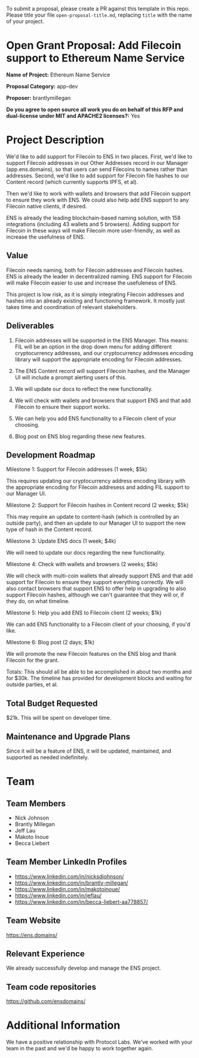 To submit a proposal, please create a PR against this template in this repo. Please title your file `open-proposal-title.md`, replacing `title` with the name of your project.

# Open Grant Proposal: Add Filecoin support to Ethereum Name Service

**Name of Project:** Ethereum Name Service

**Proposal Category:** app-dev

**Proposer:** brantlymillegan

**Do you agree to open source all work you do on behalf of this RFP and dual-license under MIT and APACHE2 licenses?:** Yes

# Project Description

We'd like to add support for Filecoin to ENS in two places. First, we'd like to support Filecoin addresses in our Other Addresses record in our Manager (app.ens.domains), so that users can send Filecoins to names rather than addresses. Second, we'd like to add support for Filecoin file hashes to our Content record (which currently supports IPFS, et al).

Then we'd like to work with wallets and browsers that add Filecoin support to ensure they work with ENS. We could also help add ENS support to any Filecoin native clients, if desired.

ENS is already the leading blockchain-based naming solution, with 158 integrations (including 43 wallets and 5 browsers). Adding support for Filecoin in these ways will make Filecoin more user-friendly, as well as increase the usefulness of ENS.

## Value

Filecoin needs naming, both for Filecoin addresses and Filecoin hashes. ENS is already the leader in decentralized naming. ENS support for Filecoin will make Filecoin easier to use and increase the usefuleness of ENS.

This project is low risk, as it is simply integrating Filecoin addresses and hashes into an already existing and functioning framework. It mostly just takes time and coordination of relevant stakeholders.

## Deliverables

1) Filecoin addresses will be supported in the ENS Manager. This means: FIL will be an option in the drop down menu for adding different cryptocurrency addresses, and our cryptocurrency addresses encoding library will support the appropriate encoding for Filecoin addresses.

2) The ENS Content record will support Filecoin hashes, and the Manager UI will include a prompt alerting users of this.

3) We will update our docs to reflect the new functionality.

4) We will check with wallets and browsers that support ENS and that add Filecoin to ensure their support works.

5) We can help you add ENS functionality to a Filecoin client of your choosing.

6) Blog post on ENS blog regarding these new features.

## Development Roadmap

Milestone 1: Support for Filecoin addresses (1 week; $5k)

This requires updating our cryptocurrency address encoding library with the appropriate encoding for Filecoin addresess and adding FIL support to our Manager UI.

Milestone 2: Support for Filecoin hashes in Content record (2 weeks; $5k)

This may require an update to content-hash (which is controlled by an outside party), and then an update to our Manager UI to support the new type of hash in the Content record.

Milestone 3: Update ENS docs (1 week; $4k)

We will need to update our docs regarding the new functionality.

Milestone 4: Check with wallets and browsers (2 weeks; $5k)

We will check with multi-coin wallets that already support ENS and that add support for Filecoin to ensure they support everything correctly. We will also contact browsers that support ENS to offer help in upgrading to also support Filecoin hashes, although we can't guarantee that they will or, if they do, on what timeline.

Milestone 5: Help you add ENS to Filecoin client (2 weeks; $1k)

We can add ENS functionality to a Filecoin client of your choosing, if you'd like.

Milestone 6: Blog post (2 days; $1k)

We will promote the new Filecoin features on the ENS blog and thank Filecoin for the grant.


Totals: This should all be able to be accomplished in about two months and for $30k. The timeline has provided for development blocks and waiting for outside parties, et al.

## Total Budget Requested

$21k. This will be spent on developer time.

## Maintenance and Upgrade Plans

Since it will be a feature of ENS, it will be updated, maintained, and supported as needed indefinitely.

# Team

## Team Members

- Nick Johnson
- Brantly Millegan
- Jeff Lau
- Makoto Inoue
- Becca Liebert

## Team Member LinkedIn Profiles

- https://www.linkedin.com/in/nicksdjohnson/
- https://www.linkedin.com/in/brantly-millegan/
- https://www.linkedin.com/in/makotoinoue/
- https://www.linkedin.com/in/jeflau/
- https://www.linkedin.com/in/becca-liebert-aa778857/

## Team Website

https://ens.domains/

## Relevant Experience

We already successfully develop and manage the ENS project.

## Team code repositories

https://github.com/ensdomains/

# Additional Information

We have a positive relationship with Protocol Labs. We've worked with your team in the past and we'd be happy to work together again.
